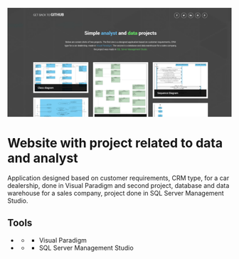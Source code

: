 ![cover](https://github.com/KlaudiaGolebiowska/projects/blob/main/images/website.PNG)

# Website with project related to data and analyst

Application designed based on customer requirements, CRM type, for a car dealership, done in Visual Paradigm and second project, database and data warehouse for a sales company, project done in SQL Server Management Studio.

## Tools

- - - Visual Paradigm
- - - SQL Server Management Studio

